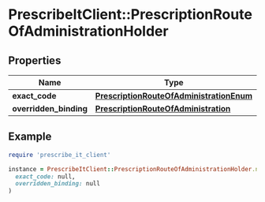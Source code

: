 # PrescribeItClient::PrescriptionRouteOfAdministrationHolder

## Properties

| Name | Type | Description | Notes |
| ---- | ---- | ----------- | ----- |
| **exact_code** | [**PrescriptionRouteOfAdministrationEnum**](PrescriptionRouteOfAdministrationEnum.md) |  | [optional] |
| **overridden_binding** | [**PrescriptionRouteOfAdministration**](PrescriptionRouteOfAdministration.md) |  | [optional] |

## Example

```ruby
require 'prescribe_it_client'

instance = PrescribeItClient::PrescriptionRouteOfAdministrationHolder.new(
  exact_code: null,
  overridden_binding: null
)
```

